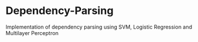 # Dependency-Parsing
Implementation of dependency parsing using SVM, Logistic Regression and Multilayer Perceptron
